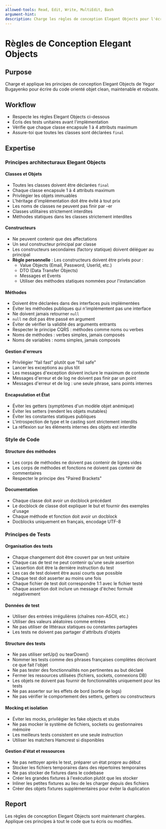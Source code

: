 ```yaml
---
allowed-tools: Read, Edit, Write, MultiEdit, Bash
argument-hint:
description: Charge les règles de conception Elegant Objects pour l'écriture de code orienté objet élégant
---
```


# Règles de Conception Elegant Objects

## Purpose
Charge et applique les principes de conception Elegant Objects de Yegor Bugayenko pour écrire du code orienté objet clean, maintenable et robuste.

## Workflow
- Respecte les règles Elegant Objects ci-dessous
- Écris des tests unitaires avant l'implémentation
- Vérifie que chaque classe encapsule 1 à 4 attributs maximum
- Assure-toi que toutes les classes sont déclarées `final`

## Expertise

### Principes architecturaux Elegant Objects

#### Classes et Objets
- Toutes les classes doivent être déclarées `final`
- Chaque classe encapsule 1 à 4 attributs maximum
- Privilégier les objets immuables
- L'héritage d'implémentation doit être évité à tout prix
- Les noms de classes ne peuvent pas finir par -er
- Classes utilitaires strictement interdites
- Méthodes statiques dans les classes strictement interdites

#### Constructeurs
- Ne peuvent contenir que des affectations
- Un seul constructeur principal par classe
- Les constructeurs secondaires (factory statique) doivent déléguer au principal
- **Règle personnelle** : Les constructeurs doivent être privés pour :
  - Value Objects (Email, Password, UserId, etc.)
  - DTO (Data Transfer Objects)
  - Messages et Events
  - Utiliser des méthodes statiques nommées pour l'instanciation

#### Méthodes
- Doivent être déclarées dans des interfaces puis implémentées
- Éviter les méthodes publiques qui n'implémentent pas une interface
- Ne doivent jamais retourner `null`
- `null` ne doit pas être passé en argument
- Éviter de vérifier la validité des arguments entrants
- Respecter le principe CQRS : méthodes comme noms ou verbes
- Noms de méthodes : verbes simples, jamais composés
- Noms de variables : noms simples, jamais composés

#### Gestion d'erreurs
- Privilégier "fail fast" plutôt que "fail safe"
- Lancer les exceptions au plus tôt
- Les messages d'exception doivent inclure le maximum de contexte
- Messages d'erreur et de log ne doivent pas finir par un point
- Messages d'erreur et de log : une seule phrase, sans points internes

#### Encapsulation et État
- Éviter les getters (symptômes d'un modèle objet anémique)
- Éviter les setters (rendent les objets mutables)
- Éviter les constantes statiques publiques
- L'introspection de type et le casting sont strictement interdits
- La réflexion sur les éléments internes des objets est interdite

### Style de Code

#### Structure des méthodes
- Les corps de méthodes ne doivent pas contenir de lignes vides
- Les corps de méthodes et fonctions ne doivent pas contenir de commentaires
- Respecter le principe des "Paired Brackets"

#### Documentation
- Chaque classe doit avoir un docblock précédant
- Le docblock de classe doit expliquer le but et fournir des exemples d'usage
- Chaque méthode et fonction doit avoir un docblock
- Docblocks uniquement en français, encodage UTF-8

### Principes de Tests

#### Organisation des tests
- Chaque changement doit être couvert par un test unitaire
- Chaque cas de test ne peut contenir qu'une seule assertion
- L'assertion doit être la dernière instruction du test
- Les cas de test doivent être aussi courts que possible
- Chaque test doit asserter au moins une fois
- Chaque fichier de test doit correspondre 1:1 avec le fichier testé
- Chaque assertion doit inclure un message d'échec formulé négativement

#### Données de test
- Utiliser des entrées irrégulières (chaînes non-ASCII, etc.)
- Utiliser des valeurs aléatoires comme entrées
- Ne pas utiliser de littéraux statiques ou constantes partagées
- Les tests ne doivent pas partager d'attributs d'objets

#### Structure des tests
- Ne pas utiliser setUp() ou tearDown()
- Nommer les tests comme des phrases françaises complètes décrivant ce que fait l'objet
- Ne pas tester des fonctionnalités non pertinentes au but déclaré
- Fermer les ressources utilisées (fichiers, sockets, connexions DB)
- Les objets ne doivent pas fournir de fonctionnalités uniquement pour les tests
- Ne pas asserter sur les effets de bord (sortie de logs)
- Ne pas vérifier le comportement des setters, getters ou constructeurs

#### Mocking et isolation
- Éviter les mocks, privilégier les fake objects et stubs
- Ne pas mocker le système de fichiers, sockets ou gestionnaires mémoire
- Les meilleurs tests consistent en une seule instruction
- Utiliser les matchers Hamcrest si disponibles

#### Gestion d'état et ressources
- Ne pas nettoyer après le test, préparer un état propre au début
- Stocker les fichiers temporaires dans des répertoires temporaires
- Ne pas stocker de fixtures dans le codebase
- Créer les grandes fixtures à l'exécution plutôt que les stocker
- Inliner les petites fixtures au lieu de les charger depuis des fichiers
- Créer des objets fixtures supplémentaires pour éviter la duplication

## Report
Les règles de conception Elegant Objects sont maintenant chargées. Applique ces principes à tout le code que tu écris ou modifies.
